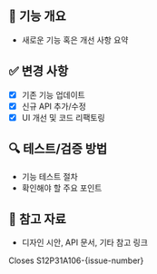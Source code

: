 ## 💜 기능 개요
- 새로운 기능 혹은 개선 사항 요약

## ✅ 변경 사항
- [x] 기존 기능 업데이트
- [x] 신규 API 추가/수정
- [x] UI 개선 및 코드 리팩토링

## 🔍 테스트/검증 방법
- 기능 테스트 절차
- 확인해야 할 주요 포인트

## 👀 참고 자료
- 디자인 시안, API 문서, 기타 참고 링크

Closes S12P31A106-{issue-number}